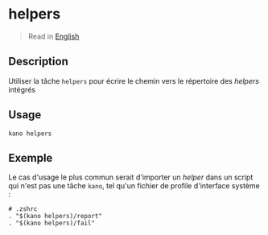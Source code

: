 # helpers

> Read in [English](/docs/en/tasks/helpers.md)

## Description

Utiliser la tâche `helpers` pour écrire le chemin vers le répertoire des _helpers_ intégrés

## Usage

```shell
kano helpers
```

## Exemple

Le cas d'usage le plus commun serait d'importer un _helper_ dans un script qui n'est pas une
tâche `kano`, tel qu'un fichier de profile d'interface système :

```shell
# .zshrc
. "$(kano helpers)/report"
. "$(kano helpers)/fail"

```
